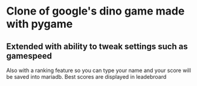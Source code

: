 # Clone of google's dino game made with pygame
## Extended with ability to tweak settings such as gamespeed
Also with a ranking feature so you can type your name and your score will be saved into mariadb.
Best scores are displayed in leadebroard
